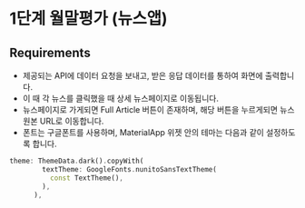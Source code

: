# 1단계 월말평가 (뉴스앱)

## Requirements

- 제공되는 API에 데이터 요청을 보내고, 받은 응답 데이터를 통하여 화면에 출력합니다.
- 이 때 각 뉴스를 클릭했을 때 상세 뉴스페이지로 이동됩니다.
- 뉴스페이지로 가게되면 Full Article 버튼이 존재하며, 해당 버튼을 누르게되면 뉴스 원본 URL로 이동합니다.
- 폰트는 구글폰트를 사용하며, MaterialApp 위젯 안의 테마는 다음과 같이 설정하도록 합니다.

```dart 
theme: ThemeData.dark().copyWith(
        textTheme: GoogleFonts.nunitoSansTextTheme(
          const TextTheme(),
        ),
      ),
```